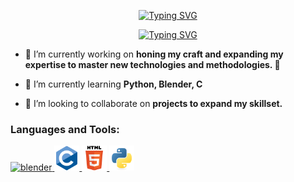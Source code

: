 <p align="center">
  <a href="https://git.io/typing-svg"><img src="https://readme-typing-svg.demolab.com?font=Sixtyfour+Convergence&duration=1&pause=10000&color=F75E5D&background=84F2FF00&vCenter=true&multiline=true&repeat=false&width=435&lines=Hello%2C+I+am+Rishil." alt="Typing SVG" /></a>
<p align="center">
  <a href="https://git.io/typing-svg"><img src="https://readme-typing-svg.demolab.com?font=Great+Vibes&size=30&duration=1000&pause=100&color=F75E5D&background=84F2FF00&vCenter=true&multiline=true&repeat=false&width=435&lines=Learning+to+make+some+magic!" alt="Typing SVG" /></a>

- 🔭 I’m currently working on **honing my craft and expanding my expertise to master new technologies and methodologies. 🌱**

- 🌱 I’m currently learning **Python, Blender, C**

- 👯 I’m looking to collaborate on **projects to expand my skillset.**


<h3 align="left">Languages and Tools:</h3>
<p align="left"> <a href="https://www.blender.org/" target="_blank" rel="noreferrer"> <img src="https://download.blender.org/branding/community/blender_community_badge_white.svg" alt="blender" width="40" height="40"/> </a> <a href="https://www.cprogramming.com/" target="_blank" rel="noreferrer"> <img src="https://raw.githubusercontent.com/devicons/devicon/master/icons/c/c-original.svg" alt="c" width="40" height="40"/> </a> <a href="https://www.w3.org/html/" target="_blank" rel="noreferrer"> <img src="https://raw.githubusercontent.com/devicons/devicon/master/icons/html5/html5-original-wordmark.svg" alt="html5" width="40" height="40"/> </a> <a href="https://www.python.org" target="_blank" rel="noreferrer"> <img src="https://raw.githubusercontent.com/devicons/devicon/master/icons/python/python-original.svg" alt="python" width="40" height="40"/> </a> </p>
